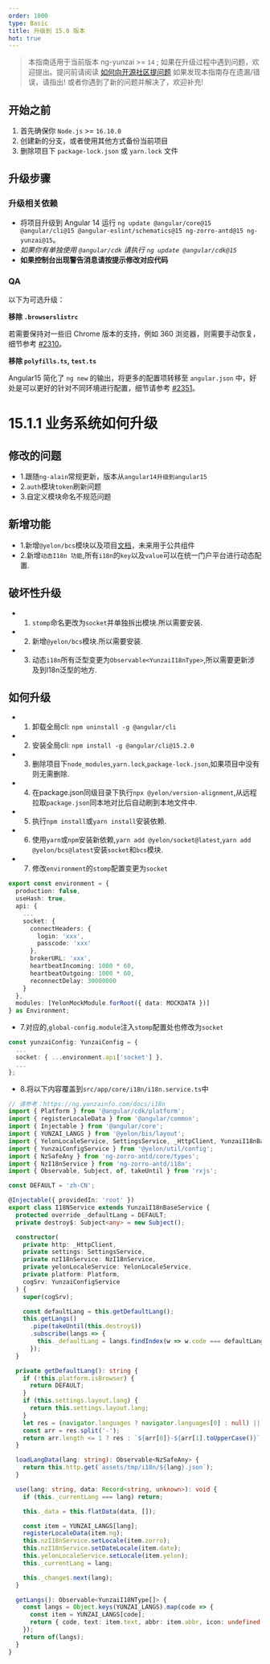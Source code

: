 ```yaml
---
order: 1000
type: Basic
title: 升级到 15.0 版本
hot: true
---
```


> 本指南适用于当前版本 ng-yunzai >= `14` ;
> 如果在升级过程中遇到问题，欢迎提出。提问前请阅读 [如何向开源社区提问题](https://github.com/seajs/seajs/issues/545)
> 如果发现本指南存在遗漏/错误，请指出!
> 或者你遇到了新的问题并解决了，欢迎补充!

## 开始之前

1. 首先确保你 `Node.js` >= `16.10.0`
2. 创建新的分支，或者使用其他方式备份当前项目
3. 删除项目下 `package-lock.json` 或 `yarn.lock` 文件

## 升级步骤

### 升级相关依赖

- 将项目升级到 Angular 14 运行 `ng update @angular/core@15 @angular/cli@15 @angular-eslint/schematics@15 ng-zorro-antd@15 ng-yunzai@15`。
- _如果你有单独使用 `@angular/cdk` 请执行 `ng update @angular/cdk@15`_
- **如果控制台出现警告消息请按提示修改对应代码**

### QA

以下为可选升级：

**移除 `.browserslistrc`**

若需要保持对一些旧 Chrome 版本的支持，例如 360 浏览器，则需要手动恢复，细节参考  [#2310](https://github.com/hbyunzai/ng-yunzai/issues/2310#issuecomment-1299460266)。

**移除 `polyfills.ts`, `test.ts`**
 
Angular15 简化了 `ng new` 的输出，将更多的配置项转移至  `angular.json` 中，好处是可以更好的针对不同环境进行配置，细节请参考 [#2351](https://github.com/hbyunzai/ng-yunzai/pull/2351)。

# 15.1.1 业务系统如何升级

## 修改的问题

- 1.跟随`ng-alain`常规更新，版本从`angular14升级到angular15`
- 2.`auth`模块`token`刷新问题
- 3.自定义模块命名不规范问题

## 新增功能

- 1.新增`@yelon/bcs`模块以及项目[文档](http://ng.yunzainfo.com/bcs/yunzai-contact/zh)，未来用于公共组件
- 2.新增`动态I18n 功能`,所有`i18n`的`key`以及`value`可以在统一门户平台进行动态配置.

## 破坏性升级

- 1. `stomp`命名更改为`socket`并单独拆出模块.所以需要安装.
- 2. 新增`@yelon/bcs`模块.所以需要安装.
- 3. 动态`i18n`所有泛型变更为`Observable<YunzaiI18nType>`,所以需要更新涉及到I18n泛型的地方.

## 如何升级

- 1. 卸载全局cli: `npm uninstall -g @angular/cli`
- 2. 安装全局cli: `npm install -g @angular/cli@15.2.0`
- 3. 删除项目下`node_modules`,`yarn.lock`,`package-lock.json`,如果项目中没有则无需删除.
- 4. 在package.json同级目录下执行`npx @yelon/version-alignment`,从远程拉取`package.json`同本地对比后自动刷到本地文件中.
- 5. 执行`npm install`或`yarn install`安装依赖.
- 6. 使用`yarn`或`npm`安装新依赖,`yarn add @yelon/socket@latest`,`yarn add @yelon/bcs@latest`安装`socket`和`bcs`模块.
- 7. 修改`environment`的`stomp`配置变更为`socket`

```ts
export const environment = {
  production: false,
  useHash: true,
  api: {
    ...
    socket: {
      connectHeaders: {
        login: 'xxx',
        passcode: 'xxx'
      },
      brokerURL: 'xxx',
      heartbeatIncoming: 1000 * 60,
      heartbeatOutgoing: 1000 * 60,
      reconnectDelay: 30000000
    }
  },
  modules: [YelonMockModule.forRoot({ data: MOCKDATA })]
} as Environment;
```

- 7.对应的,`global-config.module`注入`stomp`配置处也修改为`socket`

```ts
const yunzaiConfig: YunzaiConfig = {
  ...
  socket: { ...environment.api['socket'] },
  ...
};
```

- 8.将以下内容覆盖到`src/app/core/i18n/i18n.service.ts`中

```ts
// 请参考：https://ng.yunzainfo.com/docs/i18n
import { Platform } from '@angular/cdk/platform';
import { registerLocaleData } from '@angular/common';
import { Injectable } from '@angular/core';
import { YUNZAI_LANGS } from '@yelon/bis/layout';
import { YelonLocaleService, SettingsService, _HttpClient, YunzaiI18nBaseService, YunzaiI18NType } from '@yelon/theme';
import { YunzaiConfigService } from '@yelon/util/config';
import { NzSafeAny } from 'ng-zorro-antd/core/types';
import { NzI18nService } from 'ng-zorro-antd/i18n';
import { Observable, Subject, of, takeUntil } from 'rxjs';

const DEFAULT = 'zh-CN';

@Injectable({ providedIn: 'root' })
export class I18NService extends YunzaiI18nBaseService {
  protected override _defaultLang = DEFAULT;
  private destroy$: Subject<any> = new Subject();

  constructor(
    private http: _HttpClient,
    private settings: SettingsService,
    private nzI18nService: NzI18nService,
    private yelonLocaleService: YelonLocaleService,
    private platform: Platform,
    cogSrv: YunzaiConfigService
  ) {
    super(cogSrv);

    const defaultLang = this.getDefaultLang();
    this.getLangs()
      .pipe(takeUntil(this.destroy$))
      .subscribe(langs => {
        this._defaultLang = langs.findIndex(w => w.code === defaultLang) === -1 ? DEFAULT : defaultLang;
      });
  }

  private getDefaultLang(): string {
    if (!this.platform.isBrowser) {
      return DEFAULT;
    }
    if (this.settings.layout.lang) {
      return this.settings.layout.lang;
    }
    let res = (navigator.languages ? navigator.languages[0] : null) || navigator.language;
    const arr = res.split('-');
    return arr.length <= 1 ? res : `${arr[0]}-${arr[1].toUpperCase()}`;
  }

  loadLangData(lang: string): Observable<NzSafeAny> {
    return this.http.get(`assets/tmp/i18n/${lang}.json`);
  }

  use(lang: string, data: Record<string, unknown>): void {
    if (this._currentLang === lang) return;

    this._data = this.flatData(data, []);

    const item = YUNZAI_LANGS[lang];
    registerLocaleData(item.ng);
    this.nzI18nService.setLocale(item.zorro);
    this.nzI18nService.setDateLocale(item.date);
    this.yelonLocaleService.setLocale(item.yelon);
    this._currentLang = lang;

    this._change$.next(lang);
  }

  getLangs(): Observable<YunzaiI18NType[]> {
    const langs = Object.keys(YUNZAI_LANGS).map(code => {
      const item = YUNZAI_LANGS[code];
      return { code, text: item.text, abbr: item.abbr, icon: undefined };
    });
    return of(langs);
  }
}
```
